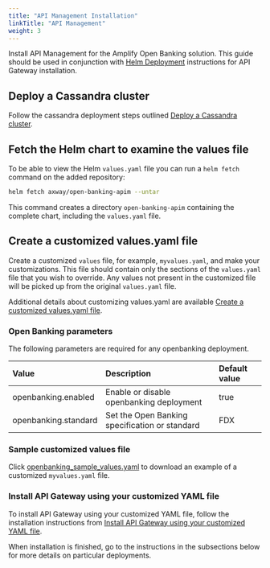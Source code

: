 ```yaml
---
title: "API Management Installation"
linkTitle: "API Management"
weight: 3
---
```

Install API Management for the Amplify Open Banking solution. This guide should be used in conjunction with [Helm Deployment](https://docs.axway.com/bundle/axway-open-docs/page/docs/apim_installation/apigw_containers/deployment_flows/axway_image_deployment/helm_deployment/index.html) instructions for API Gateway installation.

## Deploy a Cassandra cluster
Follow the cassandra deployment steps outlined [Deploy a Cassandra cluster](https://docs.axway.com/bundle/axway-open-docs/page/docs/apim_installation/apigw_containers/deployment_flows/axway_image_deployment/helm_deployment/index.html#deploy-a-cassandra-cluster).
## Fetch the Helm chart to examine the values file

To be able to view the Helm `values.yaml` file you can run a `helm fetch` command on the added repository:

```bash
helm fetch axway/open-banking-apim --untar
```

This command creates a directory `open-banking-apim` containing the complete chart, including the `values.yaml` file.

## Create a customized values.yaml file

Create a customized `values` file, for example, `myvalues.yaml`, and make your customizations. This file should contain only the sections of the `values.yaml` file that you wish to override. Any values not present in the customized file will be picked up from the original `values.yaml` file.

Additional details about customizing values.yaml are available [Create a customized values.yaml file](https://docs.axway.com/bundle/axway-open-docs/page/docs/apim_installation/apigw_containers/deployment_flows/axway_image_deployment/helm_deployment/index.html#create-a-customized-valuesyaml-file).

### Open Banking parameters

The following parameters are required for any openbanking deployment.

| Value         | Description                           | Default value  |
|:------------- |:------------------------------------- |:-------------- |
| openbanking.enabled | Enable or disable openbanking deployment | true |
| openbanking.standard | Set the Open Banking specification or standard | FDX |

### Sample customized values file

Click [openbanking_sample_values.yaml](/samples/apimanagement/openbanking_sample_values.yaml) to download an example of a customized `myvalues.yaml` file.

### Install API Gateway using your customized YAML file

To install API Gateway using your customized YAML file, follow the installation instructions from [Install API Gateway using your customized YAML file](https://docs.axway.com/bundle/axway-open-docs/page/docs/apim_installation/apigw_containers/deployment_flows/axway_image_deployment/helm_deployment/index.html#install-api-gateway-using-your-customized-yaml-file).

When installation is finished, go to the instructions in the subsections below for more details on particular deployments.